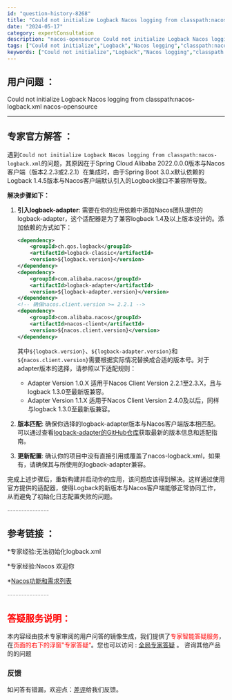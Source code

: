```yaml
---
id: "question-history-8268"
title: "Could not initialize Logback Nacos logging from classpath:nacos-logback.xml nacos-opensource"
date: "2024-05-17"
category: expertConsultation
description: "nacos-opensource Could not initialize Logback Nacos logging from classpath:nacos-logback.xml"
tags: ["Could not initialize","Logback","Nacos logging","classpath:nacos-logback.xml"]
keywords: ["Could not initialize","Logback","Nacos logging","classpath:nacos-logback.xml"]
---
```


## 用户问题 ： 
 Could not initialize Logback Nacos logging from classpath:nacos-logback.xml nacos-opensource 

---------------
## 专家官方解答 ：

遇到`Could not initialize Logback Nacos logging from classpath:nacos-logback.xml`的问题，其原因在于Spring Cloud Alibaba 2022.0.0.0版本与Nacos客户端（版本2.2.3或2.2.1）在集成时，由于Spring Boot 3.0.x默认依赖的Logback 1.4.5版本与Nacos客户端默认引入的Logback接口不兼容所导致。

**解决步骤如下：**

1. **引入logback-adapter**: 需要在你的应用依赖中添加Nacos团队提供的logback-adapter，这个适配器是为了兼容logback 1.4及以上版本设计的。添加依赖的方式如下：

   ```xml
   <dependency>
       <groupId>ch.qos.logback</groupId>
       <artifactId>logback-classic</artifactId>
       <version>${logback.version}</version>
   </dependency>
   <dependency>
       <groupId>com.alibaba.nacos</groupId>
       <artifactId>logback-adapter</artifactId>
       <version>${logback-adapter.version}</version>
   </dependency>
   <!-- 确保nacos.client.version >= 2.2.1 -->
   <dependency>
       <groupId>com.alibaba.nacos</groupId>
       <artifactId>nacos-client</artifactId>
       <version>${nacos.client.version}</version>
   </dependency>
   ```

   其中`${logback.version}`、`${logback-adapter.version}`和`${nacos.client.version}`需要根据实际情况替换成合适的版本号。对于adapter版本的选择，请参照以下适配规则：

   - Adapter Version 1.0.X 适用于Nacos Client Version 2.2.1至2.3.X，且与logback 1.3.0至最新版兼容。
   - Adapter Version 1.1.X 适用于Nacos Client Version 2.4.0及以后，同样与logback 1.3.0至最新版兼容。

2. **版本匹配**: 确保你选择的logback-adapter版本与Nacos客户端版本相匹配。可以通过查看[logback-adapter的GitHub仓库](https://github.com/nacos-group/logback-adapter)获取最新的版本信息和适配指南。

3. **更新配置**: 确认你的项目中没有直接引用或覆盖了nacos-logback.xml，如果有，请确保其与所使用的logback-adapter兼容。

完成上述步骤后，重新构建并启动你的应用，该问题应该得到解决。这样通过使用官方提供的适配器，使得Logback的新版本与Nacos客户端能够正常协同工作，从而避免了初始化日志配置失败的问题。


<font color="#949494">---------------</font> 


## 参考链接 ：

*专家经验:无法初始化logback.xml 
 
 *专家经验:Nacos 欢迎你 
 
 *[Nacos功能和需求列表](https://nacos.io/docs/latest/archive/feature-list)


 <font color="#949494">---------------</font> 
 


## <font color="#FF0000">答疑服务说明：</font> 

本内容经由技术专家审阅的用户问答的镜像生成，我们提供了<font color="#FF0000">专家智能答疑服务</font>，在<font color="#FF0000">页面的右下的浮窗”专家答疑“</font>。您也可以访问 : [全局专家答疑](https://opensource.alibaba.com/chatBot) 。 咨询其他产品的的问题

### 反馈
如问答有错漏，欢迎点：[差评](https://ai.nacos.io/user/feedbackByEnhancerGradePOJOID?enhancerGradePOJOId=13616)给我们反馈。
